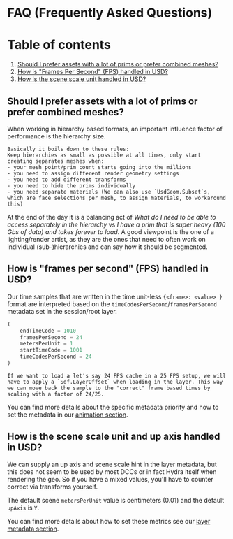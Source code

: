# FAQ (Frequently Asked Questions)

# Table of contents
1. [Should I prefer assets with a lot of prims or prefer combined meshes?](#faqPrimCount)
1. [How is "Frames Per Second" (FPS) handled in USD?](#faqFPS)
1. [How is the scene scale unit handled in USD?](#faqSceneScale)

## Should I prefer assets with a lot of prims or prefer combined meshes? <a name="faqPrimCount"></a>
When working in hierarchy based formats, an important influence factor of performance is the hierarchy size.

~~~admonish important title="Pro Tip | Hierarchy Size"
Basically it boils down to these rules:
Keep hierarchies as small as possible at all times, only start creating separates meshes when:
- your mesh point/prim count starts going into the millions
- you need to assign different render geometry settings
- you need to add different transforms
- you need to hide the prims individually
- you need separate materials (We can also use `UsdGeom.Subset`s, which are face selections per mesh, to assign materials, to workaround this)
~~~

At the end of the day it is a balancing act of *What do I need to be able to access separately in the hierarchy* vs *I have a prim that is super heavy (100 Gbs of data) and takes forever to load*.
A good viewpoint is the one of a lighting/render artist, as they are the ones that need to often work on individual (sub-)hierarchies and can say how it should be segmented.

## How is "frames per second" (FPS) handled in USD? <a name="faqFPS"></a>
Our time samples that are written in the time unit-less `{<frame>: <value> }` format are interpreted based on the `timeCodesPerSecond`/`framesPerSecond` metadata set in the session/root layer.

```python
(
    endTimeCode = 1010
    framesPerSecond = 24
    metersPerUnit = 1
    startTimeCode = 1001
    timeCodesPerSecond = 24
)
```
~~~admonish warning
If we want to load a let's say 24 FPS cache in a 25 FPS setup, we will have to apply a `Sdf.LayerOffset` when loading in the layer. This way we can move back the sample to the "correct" frame based times by scaling with a factor of 24/25.
~~~

You can find more details about the specific metadata priority and how to set the metadata in our [animation section](../core/elements/animation.md#frames-per-second).

## How is the scene scale unit and up axis handled in USD? <a name="faqSceneScale"></a>
We can supply an up axis and scene scale hint in the layer metadata, but this does not seem to be used by most DCCs or in fact Hydra itself when rendering the geo. So if you have a mixed values, you'll have to counter correct via transforms yourself.

The default scene `metersPerUnit` value is centimeters (0.01) and the default `upAxis` is `Y`.

You can find more details about how to set these metrics see our [layer metadata section](../core/elements/metadata.md#readingwriting-stage-and-layer-metrics-fpsscene-unit-scaleup-axis-highlow-level-api).